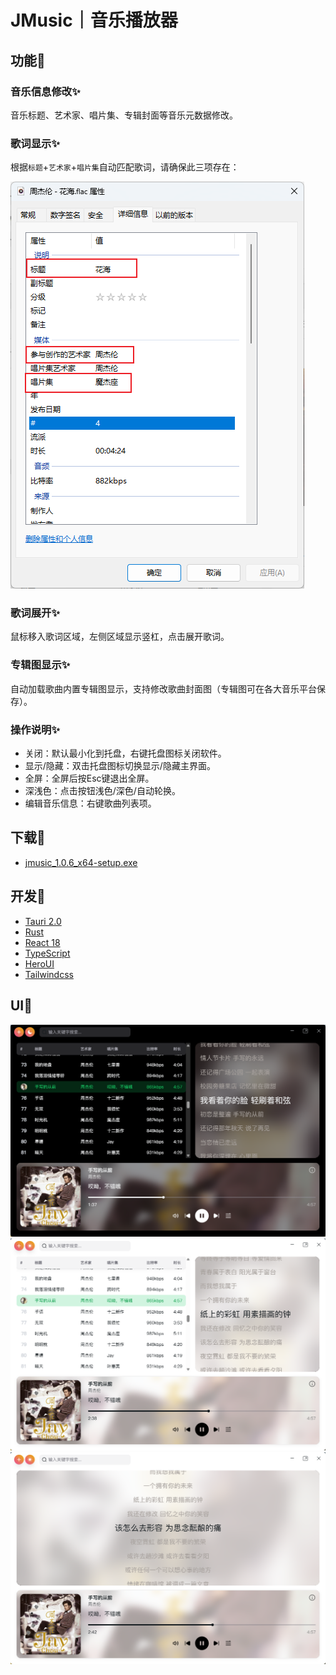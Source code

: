 # JMusic｜音乐播放器

## 功能🧩

### 音乐信息修改✨

音乐标题、艺术家、唱片集、专辑封面等音乐元数据修改。

### 歌词显示✨

根据`标题`+`艺术家`+`唱片集`自动匹配歌词，请确保此三项存在：

![图片描述](./文件属性.png)

### 歌词展开✨

鼠标移入歌词区域，左侧区域显示竖杠，点击展开歌词。

### 专辑图显示✨

自动加载歌曲内置专辑图显示，支持修改歌曲封面图（专辑图可在各大音乐平台保存）。

### 操作说明✨

- 关闭：默认最小化到托盘，右键托盘图标关闭软件。
- 显示/隐藏：双击托盘图标切换显示/隐藏主界面。
- 全屏：全屏后按Esc键退出全屏。
- 深浅色：点击按钮浅色/深色/自动轮换。
- 编辑音乐信息：右键歌曲列表项。

## 下载🎉

- [jmusic_1.0.6_x64-setup.exe](https://raw.githubusercontent.com/zhchjiang95/JMusic/main/1.0.6/jmusic_1.0.6_x64-setup.exe)

## 开发🎨

- [Tauri 2.0](https://tauri.app/zh-cn/)
- [Rust](https://www.rust-lang.org/zh-CN/)
- [React 18](https://zh-hans.react.dev/)
- [TypeScript](https://www.typescriptlang.org/)
- [HeroUI](https://www.heroui.com/)
- [Tailwindcss](https://tailwindcss.com/)

## UI🌼

![图片描述](./ui1.png#center)
![图片描述](./ui2.png#center)
![图片描述](./ui3.png#center)
